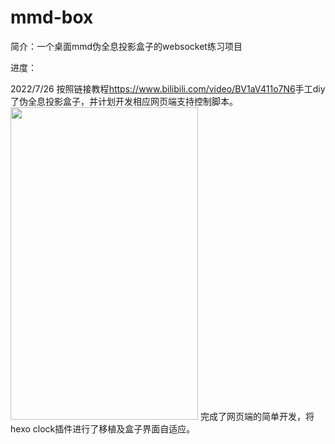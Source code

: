 # mmd-box
简介：一个桌面mmd伪全息投影盒子的websocket练习项目

进度：

2022/7/26 
按照链接教程<link>https://www.bilibili.com/video/BV1aV411o7N6</link>手工diy了伪全息投影盒子，并计划开发相应网页端支持控制脚本。
<img style="width: 300px;height:500px;" src="https://bu.dusays.com/2022/07/26/62df0843be4d1.png
">
完成了网页端的简单开发，将hexo clock插件进行了移植及盒子界面自适应。
